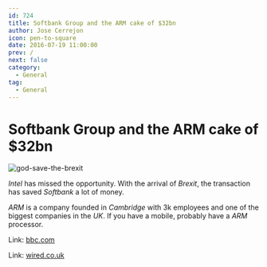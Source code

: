 ```yaml
---
id: 724
title: Softbank Group and the ARM cake of $32bn
author: Jose Cerrejon
icon: pen-to-square
date: 2016-07-19 11:00:00
prev: /
next: false
category:
  - General
tag:
  - General
---
```


# Softbank Group and the ARM cake of $32bn

![god-save-the-brexit](/images/2016/07/god-save-the-brexit.png)

*Intel* has missed the opportunity. With the arrival of *Brexit*, the transaction has saved *Softbank* a lot of money.

*ARM* is a company founded in *Cambridge*  with 3k employees and one of the biggest companies in the *UK*. If you have a mobile, probably have a *ARM* processor.

Link: [bbc.com](http://www.bbc.com/news/business-36822806)

Link: [wired.co.uk](http://www.wired.co.uk/article/arm-softbank-deal-price-brexit-bidding-war)